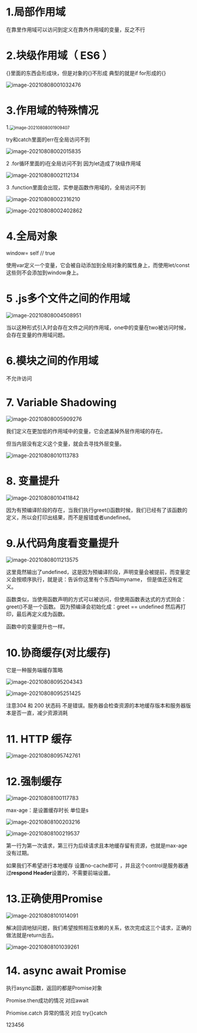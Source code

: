 # 1.局部作用域

  在靠里作用域可以访问到定义在靠外作用域的变量，反之不行

# 2.块级作用域（ ES6 ）

{}里面的东西会形成块，但是对象的{}不形成   典型的就是if for形成的{}

![image-20210808001032476](C:\Users\13041\AppData\Roaming\Typora\typora-user-images\image-20210808001032476.png)

# 3.作用域的特殊情况

1.<img src="C:\Users\13041\AppData\Roaming\Typora\typora-user-images\image-20210808001909407.png" alt="image-20210808001909407" style="zoom:80%;" />

try和catch里面的err在全局访问不到

![image-20210808002015835](C:\Users\13041\AppData\Roaming\Typora\typora-user-images\image-20210808002015835.png)

2 .for循环里面的i在全局访问不到 因为let造成了块级作用域

![image-20210808002112134](C:\Users\13041\AppData\Roaming\Typora\typora-user-images\image-20210808002112134.png)

3 .function里面会出现，实参是函数作用域的，全局访问不到

![image-20210808002316210](C:\Users\13041\AppData\Roaming\Typora\typora-user-images\image-20210808002316210.png)

![image-20210808002402862](C:\Users\13041\AppData\Roaming\Typora\typora-user-images\image-20210808002402862.png)

# 4.全局对象

window= self // true

使用var定义一个变量，它会被自动添加到全局对象的属性身上，而使用let/const这些则不会添加到window身上。

# 5 .js多个文件之间的作用域

![image-20210808004508951](C:\Users\13041\image-20210808004508951.png)

当以这种形式引入时会存在文件之间的作用域，one中的变量在two被访问时候，会存在变量的作用域问题。

# 6.模块之间的作用域

不允许访问

# 7. Variable Shadowing

![image-20210808005909276](C:\Users\13041\AppData\Roaming\Typora\typora-user-images\image-20210808005909276.png)

我们定义在更加低的作用域中的变量，它会遮盖掉外层作用域的存在。

但当内层没有定义这个变量，就会去寻找外层变量。

![image-20210808010113783](C:\Users\13041\AppData\Roaming\Typora\typora-user-images\image-20210808010113783.png)

# 8. 变量提升

![image-20210808010411842](C:\Users\13041\AppData\Roaming\Typora\typora-user-images\image-20210808010411842.png)

因为有预编译阶段的存在，当我们执行greet()函数时候，我们已经有了该函数的定义，所以会打印出结果，而不是报错或者undefined。

# 9.从代码角度看变量提升

![image-20210808011213575](C:\Users\13041\AppData\Roaming\Typora\typora-user-images\image-20210808011213575.png)

这里竟然输出了undefined，这是因为预编译阶段，声明变量会被提前，而变量定义会按顺序执行，就是说：告诉你这里有个东西叫myname， 但是值还没有定义。

函数类似，当使用函数声明的方式可以被访问，但使用函数表达式的方式则会：greet()不是一个函数。 因为预编译会初始化成：greet == undefined 然后再打印，最后再定义成为函数。

函数中的变量提升也一样。

# 10.协商缓存(对比缓存)

它是一种服务端缓存策略

![image-20210808095204343](C:\Users\13041\AppData\Roaming\Typora\typora-user-images\image-20210808095204343.png)

![image-20210808095251425](C:\Users\13041\AppData\Roaming\Typora\typora-user-images\image-20210808095251425.png)

注意304 和  200 状态码 不是错误。服务器会检查资源的本地缓存版本和服务器版本是否一直，减少资源消耗

# 11. HTTP 缓存

![image-20210808095742761](C:\Users\13041\AppData\Roaming\Typora\typora-user-images\image-20210808095742761.png)

# 12.强制缓存

![image-20210808100117783](C:\Users\13041\AppData\Roaming\Typora\typora-user-images\image-20210808100117783.png)

max-age：是设置缓存时长 单位是s

![image-20210808100203216](C:\Users\13041\AppData\Roaming\Typora\typora-user-images\image-20210808100203216.png)

![image-20210808100219537](C:\Users\13041\image-20210808100219537.png)

第一行为第一次请求，第三行为后续请求且本地缓存留有资源，也就是max-age没有过期。

如果我们不希望进行本地缓存 设置no-cache即可 ，并且这个control是服务器通过**respond Header**设置的，不需要前端设置。

# 13.正确使用Promise

![image-20210808101014091](C:\Users\13041\AppData\Roaming\Typora\typora-user-images\image-20210808101014091.png)

解决回调地狱问题，我们希望按照相互依赖的关系，依次完成这三个请求，正确的做法就是return出去。

![image-20210808101039261](C:\Users\13041\AppData\Roaming\Typora\typora-user-images\image-20210808101039261.png)

# 14. async await Promise

执行async函数，返回的都是Promise对象

Promise.then成功的情况 对应await

Priomise.catch 异常的情况 对应 try{}catch

123456
